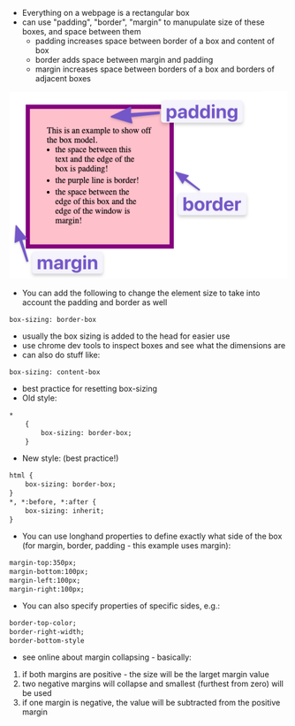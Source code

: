 - Everything on a webpage is a rectangular box
- can use "padding", "border", "margin" to manupulate size of these boxes, and space between them
    - padding increases space between border of a box and content of box
    - border adds space between margin and padding
    - margin increases space between borders of a box and borders of adjacent boxes

![img](./box%20model.png)

- You can add the following to change the element size to take into account the padding and border as well
```
box-sizing: border-box
```
- usually the box sizing is added to the head for easier use
- use chrome dev tools to inspect boxes and see what the dimensions are
- can also do stuff like:
```
box-sizing: content-box
```

- best practice for resetting box-sizing
- Old style:
```
*
    {
        box-sizing: border-box;
    }
```
- New style: (best practice!)
``` 
html {
    box-sizing: border-box;
}
*, *:before, *:after {
    box-sizing: inherit;
}
```

- You can use longhand properties to define exactly what side of the box (for margin, border, padding - this example uses margin):
```
margin-top:350px;
margin-bottom:100px;
margin-left:100px;
margin-right:100px;
```
- You can also specify properties of specific sides, e.g.:
```
border-top-color;
border-right-width;
border-bottom-style
```
- see online about margin collapsing - basically:
 1) if both margins are positive - the size will be the larget margin value
 2) two negative margins will collapse and smallest (furthest from zero) will be used
 3) if one margin is negative, the value will be subtracted from the positive margin